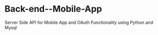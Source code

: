 # Back-end--Mobile-App
Server Side API for Mobile App and OAuth Functionality using Python and Mysql 
